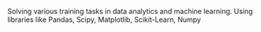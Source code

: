 Solving various training tasks in data analytics and machine learning.
Using libraries like Pandas, Scipy, Matplotlib, Scikit-Learn, Numpy
